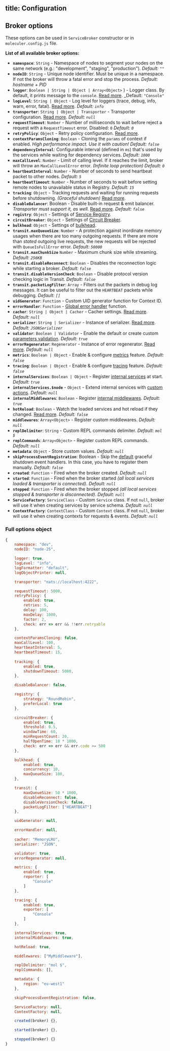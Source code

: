 title: Configuration
---
## Broker options
These options can be used in `ServiceBroker` constructor or in `moleculer.config.js` file.

**List of all available broker options:**

* **`namespace`**: `String` - Namespace of nodes to segment your nodes on the same network (e.g.: "development", "staging", "production"). _Default: `""`_
* **`nodeID`**: `String` - Unique node identifier. Must be unique in a namespace. If not the broker will throw a fatal error and stop the process. _Default: hostname + PID_
* **`logger`**: `Boolean | String | Object | Array<Object>`  ) - Logger class. By default, it prints message to the `console`. [Read more](logging.html). _Default: `"Console"`
* **`logLevel`**: `String | Object` - Log level for loggers (trace, debug, info, warn, error, fatal). [Read more](logging.html). _Default: `info`_
* **`transporter`**: `String | Object | Transporter` - Transporter configuration. [Read more](networking.html).  _Default: `null`_
* **`requestTimeout`**: `Number` - Number of milliseconds to wait before reject a request with a `RequestTimeout` error. Disabled: `0` _Default: `0`_
* **`retryPolicy`**: `Object` - Retry policy configuration. [Read more](fault-tolerance.html#Retry).
* **`contextParamsCloning`**: `Boolean` - Cloning the `params` of context if enabled. _High performance impact. Use it with caution!_ _Default: `false`_
* **`dependencyInterval`**: Configurable interval (defined in `ms`) that's used by the services while waiting for dependency services. _Default: `1000`_
* **`maxCallLevel`**: `Number` - Limit of calling level. If it reaches the limit, broker will throw an `MaxCallLevelError` error. _(Infinite loop protection)_ _Default: `0`_
* **`heartbeatInterval`**: `Number` - Number of seconds to send heartbeat packet to other nodes. _Default: `5`_
* **`heartbeatTimeout`**: `Number` - Number of seconds to wait before setting remote nodes to unavailable status in Registry. _Default: `15`_
* **`tracking`**: `Object` - Tracking requests and waiting for running requests before shutdowning. _(Graceful shutdown)_ [Read more](context.html#Context-tracking).
* **`disableBalancer`**: Boolean - Disable built-in request & emit balancer. _Transporter must support it, as well._ [Read more](networking.html#Disabled-balancer). _Default: `false`_
* **`registry`**: `Object` - Settings of [Service Registry](registry.html).
* **`circuitBreaker`**: `Object` - Settings of [Circuit Breaker](fault-tolerance.html#Circuit-Breaker).
* **`bulkhead`**: `Object` - Settings of [bulkhead](fault-tolerance.html#Bulkhead).
* **`transit.maxQueueSize`**: `Number` - A protection against inordinate memory usages when there are too many outgoing requests. If there are more than _stated_ outgoing live requests, the new requests will be rejected with `QueueIsFullError` error. _Default: `50000`_
* **`transit.maxChunkSize`** `Number` - Maximum chunk size while streaming.  _Default: `256KB`_ 
* **`transit.disableReconnect`**: `Boolean` - Disables the reconnection logic while starting a broker. _Default: `false`_
* **`transit.disableVersionCheck`**: `Boolean` - Disable protocol version checking logic in Transit. _Default: `false`_
* **`transit.packetLogFilter`**: `Array` - Filters out the packets in debug log messages. It can be useful to filter out the `HEARTBEAT` packets while debugging. _Default: `[]`_
* **`uidGenerator`**: `Function` - Custom UID generator function for Context ID.
* **`errorHandler`**: `Function` - [Global error handler](broker.html#Global-error-handler) function.
* **`cacher`**: `String | Object | Cacher` - Cacher settings. [Read more](caching.html). _Default: `null`_
* **`serializer`**: `String | Serializer` - Instance of serializer. [Read more](networking.html). _Default: `JSONSerializer`_
* **`validator`**: `Boolean | Validator` - Enable the default or create custom [parameters validation](validating.html). _Default: `true`_
* **`errorRegenerator`**: `Regenerator` - Instance of error regenerator. [Read more](errors.html#Preserve-custom-error-classes-while-transferring-between-remote-nodes). _Default: `null`_
* **`metrics`**: `Boolean | Object` - Enable & configure [metrics](metrics.html) feature. _Default: `false`_
* **`tracing`**: `Boolean | Object` - Enable & configure [tracing](tracing.html) feature. _Default: `false`_
* **`internalServices`**: `Boolean | Object` - Register [internal services](services.html#Internal-Services) at start. _Default: `true`_
* **`internalServices.$node`** - `Object` - Extend internal services with [custom actions](services.html#Extending). _Default: `null`_
* **`internalMiddlewares`**: `Boolean` - Register [internal middlewares](middlewares.html#Internal-middlewares). _Default: `true`_
* **`hotReload`**: `Boolean` - Watch the loaded services and hot reload if they changed. [Read more](services.html#Hot-Reloading-Services). _Default: `false`_
* **`middlewares`**: `Array<Object>` - Register custom middlewares. _Default: `null`_
* **`replDelimiter`**: `String` - Custom REPL commands delimiter. _Default: `mol $`_
* **`replCommands`**: `Array<Object>` - Register custom REPL commands. _Default: `null`_
* **`metadata`**: `Object` - Store custom values. _Default: `null`_
* **`skipProcessEventRegistration`**: Boolean - Skip the [default](https://github.com/moleculerjs/moleculer/blob/master/src/service-broker.js#L234) graceful shutdown event handlers. In this case, you have to register them manually. _Default: `false`_
* **`created`**: `Function` - Fired when the broker created. _Default: `null`_
* **`started`**: `Function` - Fired when the broker started _(all local services loaded & transporter is connected)_. _Default: `null`_
* **`stopped`**: `Function` - Fired when the broker stopped _(all local services stopped & transporter is disconnected)_. _Default: `null`_
* **`ServiceFactory`**: `ServiceClass` - Custom `Service` class. If not `null`, broker will use it when creating services by service schema. _Default: `null`_
* **`ContextFactory`**: `ContextClass` - Custom `Context` class. If not `null`, broker will use it when creating contexts for requests & events. _Default: `null`_

### Full options object
```js
{
    namespace: "dev",
    nodeID: "node-25",

    logger: true,
    logLevel: "info",
    logFormatter: "default",
    logObjectPrinter: null,

    transporter: "nats://localhost:4222",

    requestTimeout: 5000,
    retryPolicy: {
        enabled: true,
        retries: 5,
        delay: 100,
        maxDelay: 1000,
        factor: 2,
        check: err => err && !!err.retryable
    },

    contextParamsCloning: false,
    maxCallLevel: 100,
    heartbeatInterval: 5,
    heartbeatTimeout: 15,
    
    tracking: {
        enabled: true,
        shutdownTimeout: 5000,
    },

    disableBalancer: false,

    registry: {
        strategy: "RoundRobin",
        preferLocal: true
    },

    circuitBreaker: {
        enabled: true,
        threshold: 0.5,
        windowTime: 60,
        minRequestCount: 20,
        halfOpenTime: 10 * 1000,
        check: err => err && err.code >= 500
    },   

    bulkhead: {
        enabled: true,
        concurrency: 10,
        maxQueueSize: 100,
    },

    transit: {
        maxQueueSize: 50 * 1000,
        disableReconnect: false,
        disableVersionCheck: false,
        packetLogFilter: ["HEARTBEAT"]
    },

    uidGenerator: null,

    errorHandler: null,
    
    cacher: "MemoryLRU",
    serializer: "JSON",

    validator: true,
    errorRegenerator: null,

    metrics: {
        enabled: true,
        reporter: [
            "Console"
        ]
    },

    tracing: {
        enabled: true,
        exporter: [
            "Console"
        ]
    },

    internalServices: true,
    internalMiddlewares: true,

    hotReload: true,

    middlewares: ["MyMiddleware"],

    replDelimiter: "mol $",
    replCommands: [],

    metadata: {
        region: "eu-west1"
    },

    skipProcessEventRegistration: false,

    ServiceFactory: null,
    ContextFactory: null,

    created(broker) {},

    started(broker) {},

    stopped(broker) {}
}
```
